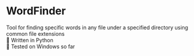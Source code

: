 # WordFinder
Tool for finding specific words in any file under a specified directory using common file extensions <br />
📍 Written in Python <br />
📍 Tested on Windows so far

